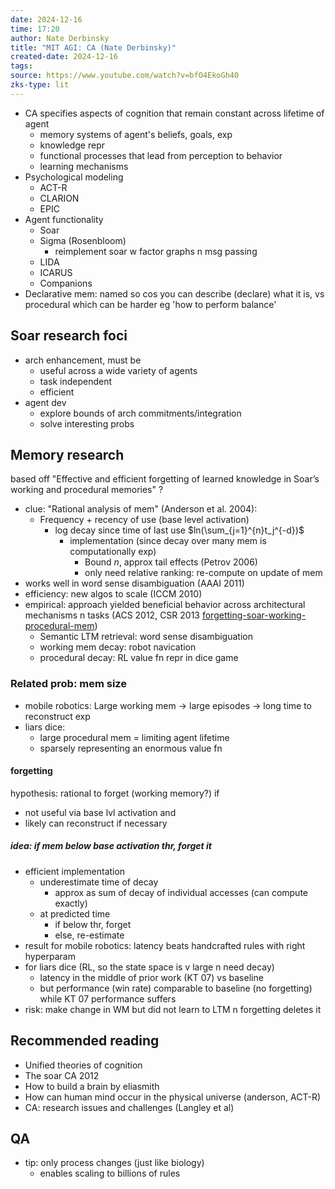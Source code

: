 ```yaml
---
date: 2024-12-16
time: 17:20
author: Nate Derbinsky
title: "MIT AGI: CA (Nate Derbinsky)"
created-date: 2024-12-16
tags: 
source: https://www.youtube.com/watch?v=bfO4EkoGh40
zks-type: lit
---
```

- CA specifies aspects of cognition that remain constant across lifetime of agent
	- memory systems of agent's beliefs, goals, exp
	- knowledge repr
	- functional processes that lead from perception to behavior
	- learning mechanisms
- Psychological modeling
	- ACT-R
	- CLARION
	- EPIC
- Agent functionality
	- Soar
	- Sigma (Rosenbloom)
		- reimplement soar w factor graphs n msg passing 
	- LIDA
	- ICARUS
	- Companions
- Declarative mem: named so cos you can describe (declare) what it is, vs procedural which can be harder eg 'how to perform balance'

## Soar research foci
- arch enhancement, must be
	- useful across a wide variety of agents
	- task independent
	- efficient
- agent dev
	- explore bounds of arch commitments/integration
	- solve interesting probs
## Memory research
based off "Effective and efficient forgetting of learned knowledge in Soar’s working and procedural memories" ?
- clue: "Rational analysis of mem" (Anderson et al. 2004): 
	- Frequency + recency of use (base level activation)
		- log decay since time of last use $ln(\sum_{j=1}^{n}t_j^{-d})$
			- implementation (since decay over many mem is computationally exp)
				- Bound $n$, approx tail effects (Petrov 2006)
				- only need relative ranking: re-compute on update of mem
- works well in word sense disambiguation (AAAI 2011)
- efficiency: new algos to scale (ICCM 2010)
- empirical: approach yielded beneficial behavior across architectural mechanisms n tasks (ACS 2012, CSR 2013 [forgetting-soar-working-procedural-mem](forgetting-soar-working-procedural-mem.md))
	- Semantic LTM retrieval: word sense disambiguation
	- working mem decay: robot navication
	- procedural decay: RL value fn repr in dice game
### Related prob: mem size
- mobile robotics: Large working mem -> large episodes -> long time to reconstruct exp
- liars dice: 
	- large procedural mem = limiting agent lifetime
	- sparsely representing an enormous value fn
#### forgetting
hypothesis: rational to forget (working memory?) if
- not useful via base lvl activation and
- likely can reconstruct if necessary
##### idea: if mem below base activation thr, forget it
- efficient implementation
	- underestimate time of decay
		- approx as sum of decay of individual accesses (can compute exactly)
	- at predicted time
		- if below thr, forget
		- else, re-estimate
- result for mobile robotics: latency beats handcrafted rules with right hyperparam
- for liars dice (RL, so the state space is v large n need decay)
	- latency in the middle of prior work (KT 07) vs baseline
	- but performance (win rate) comparable to baseline (no forgetting) while KT 07 performance suffers
- risk: make change in WM but did not learn to LTM n forgetting deletes it 

## Recommended reading
- Unified theories of cognition
- The soar CA 2012
- How to build a brain by eliasmith
- How can human mind occur in the physical universe (anderson, ACT-R)
- CA: research issues and challenges (Langley et al)

## QA
- tip: only process changes (just like biology)
	- enables scaling to billions of rules